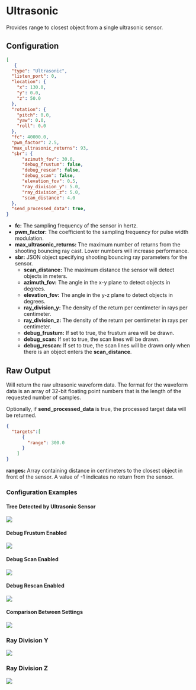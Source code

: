 # Ultrasonic

Provides range to closest object from a single ultrasonic sensor.

## Configuration 

``` json
[
   {
  "type": "Ultrasonic",
  "listen_port": 0,
  "location": {
    "x": 130.0,
    "y": 0.0,
    "z": 50.0
  },
  "rotation": {
    "pitch": 0.0,
    "yaw": 0.0,
    "roll": 0.0
  },
  "fc": 40000.0,
  "pwm_factor": 2.5,
  "max_ultrasonic_returns": 93,
  "sbr": {
      "azimuth_fov": 30.0,
      "debug_frustum": false,
      "debug_rescan": false,
      "debug_scan": false,
      "elevation_fov": 0.5,
      "ray_division_y": 5.0,
      "ray_division_z": 5.0,
      "scan_distance": 4.0
  },
  "send_processed_data": true,
}
```

- **fc:** The sampling frequency of the sensor in hertz.
- **pwm_factor:** The coefficient to the sampling frequency for pulse width modulation.
- **max_ultrasonic_returns:** The maximum number of returns from the shooting bouncing ray cast. Lower numbers will increase performance.
- **sbr:** JSON object specifying shooting bouncing ray parameters for the sensor.
    - **scan_distance:** The maximum distance the sensor will detect objects in meters.
    - **azimuth_fov:** The angle in the x-y plane to detect objects in degrees.
    - **elevation_fov:** The angle in the y-z plane to detect objects in degrees.
    - **ray_division_y:** The density of the return per centimeter in rays per centimeter.
    - **ray_division_z:** The density of the return per centimeter in rays per centimeter.
    - **debug_frustum:** If set to true, the frustum area will be drawn.
    - **debug_scan:** If set to true, the scan lines will be drawn.
    - **debug_rescan:** If set to true, the scan lines will be drawn only when there is an object enters the **scan_distance**.

## Raw Output

Will return the raw ultrasonic waveform data. The format for the waveform data is an array of 32-bit floating point numbers that is the length of the requested number of samples. 

Optionally, if **send_processed_data** is true, the processed target data will be returned.

``` json
{
  "targets":[
      {
        "range": 300.0
      }
    ]
} 
```

**ranges:** Array containing distance in centimeters to the closest object in front of the sensor. A value of -1 indicates no return from the sensor.


### Configuration Examples  

#### Tree Detected by Ultrasonic Sensor
<p class="img_container">
<img class="wide_img" src="https://github.com/monoDriveIO/documentation/raw/master/WikiPhotos/LV_client/sensors/configuration/ultrasonic/tree_detected.png" />
</p>

#### Debug Frustum Enabled
<p class="img_container">
<img class="wide_img" src="https://github.com/monoDriveIO/documentation/raw/master/WikiPhotos/LV_client/sensors/configuration/ultrasonic/debug_frustum.PNG" />
</p>

#### Debug Scan Enabled
<p class="img_container">
<img class="wide_img" src="https://github.com/monoDriveIO/documentation/raw/master/WikiPhotos/LV_client/sensors/configuration/ultrasonic/debug_scan.png" />
</p>

#### Debug Rescan Enabled
<p class="img_container">
<img class="wide_img" src="https://github.com/monoDriveIO/documentation/raw/master/WikiPhotos/LV_client/sensors/configuration/ultrasonic/debug_rescan.PNG" />
</p>

#### Comparison Between Settings
<p class="img_container">
<img class="wide_img" src="https://github.com/monoDriveIO/documentation/raw/master/WikiPhotos/LV_client/sensors/configuration/ultrasonic/different_settings.PNG" />
</p>


### Ray Division Y
<p class="img_container">
<img class="wide_img" src="https://github.com/monoDriveIO/documentation/raw/master/WikiPhotos/LV_client/sensors/configuration/ultrasonic/ray_division_y.png" />
</p>

### Ray Division Z
<p class="img_container">
<img class="wide_img" src="https://github.com/monoDriveIO/documentation/raw/master/WikiPhotos/LV_client/sensors/configuration/ultrasonic/ray_division_z.png" />
</p>
